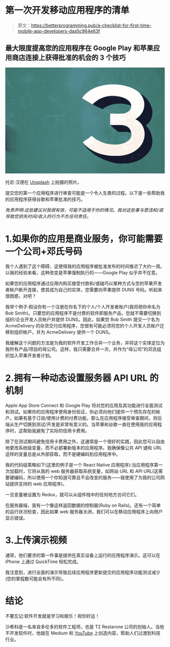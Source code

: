 # 第一次开发移动应用程序的清单

> 原文：<https://betterprogramming.pub/a-checklist-for-first-time-mobile-app-developers-daa5c964e63f>

## 最大限度提高您的应用程序在 Google Play 和苹果应用商店连接上获得批准的机会的 3 个技巧

![](img/5a95b28fedf77e49e7fe5230342a80c3.png)

托尼·汉德在 [Unsplash](https://unsplash.com?utm_source=medium&utm_medium=referral) 上拍摄的照片。

提交您的第一个应用程序进行审查可能是一个令人生畏的过程。以下是一些帮助我的应用程序获得谷歌和苹果批准的技巧。

*免责声明:这些建议对我很有效，可能不适用于你的情况。我对这些事与愿违和/或导致您损失时间/收入的行为不负任何责任。*

# 1.如果你的应用是商业服务，你可能需要一个公司+邓氏号码

我个人遇到了这个障碍，这使得我的应用程序被批准发布的时间推迟了大约一周。以我的经验来看，这种改变是苹果强制执行的——Google Play 似乎并不在意。

如果您的应用程序通过应用内购买接受付款和/或碰巧以某种方式与您的苹果开发者帐户断开连接，使其成为自己的实体，您需要向苹果提供 DUNS 号码。听起来很困惑，对吧？

我举个例子:假设你有一个注册在你名下的个人/个人开发者账户(我将把你命名为 Bob Smith)。只要您的应用程序不是付费的软件即服务产品，您就不需要切换到组织/企业开发人员帐户并提供 DUNS。因此，如果您 Bob Smith 提交一个名为 AcmeDelivery 的杂货交付应用程序，您很有可能必须将您的个人开发人员帐户迁移到组织帐户，并为 AcmeDelivery 提供一个 DUNS。

我缓解这个问题的方法是为我的软件开发工作合并一个业务，并将这个实体定位为我所有产品/项目的母公司。这样，我只需要合并一次，并作为“母公司”的邓氏组织加入苹果开发者计划。

# 2.拥有一种动态设置服务器 API URL 的机制

Apple App Store Connect 和 Google Play 将对您的应用及其功能进行全面测试和测试。如果你的应用程序使用身份验证，你必须向他们提供一个预先存在的帐户。如果有基于订阅/使用计费的付费功能，那么在应用程序接受审查期间，将后端从生产切换到测试/开发是非常有意义的。当苹果和谷歌一直在使用我的应用程序时，这帮助我避免了实际的信用卡费用。

除了在测试期间避免信用卡费用之外，这通常是一个很好的实践，因此您可以自由地更改系统级变量，而不必部署新版本的应用程序。我确保像公共 API 键和 URL 这样的变量总是从外部获取，而不是硬编码到应用程序中。

我的代码级策略如下(这里的例子是一个 React Native 应用程序):当应用程序第一次加载时，它将从我的 web 服务器获取系统变量，如网站 URL 和 API URL(这需要硬编码，所以使用一个你知道可靠且不会改变的服务——我使用了为我的公司网站提供支持的 web 应用程序)。

一旦变量被设置为 Redux，就可以从组件栈中的任何地方访问它们。

在服务器端，我有一个像这样返回数据的控制器(Ruby on Rails)。还有一个简单的运行状况检查，因此如果 web 服务器关闭，我们可以在移动应用程序上向用户显示错误。

# 3.上传演示视频

通常，他们要求的第一件事是提供在真实设备上运行的应用程序演示。这可以在 iPhone 上通过 QuickTime 轻松完成。

我注意到，进行全面的演示导致后续应用程序更新提交的应用程序功能测试减少(您的里程数可能会有所不同)。

# 结论

不要忘记:软件开发就是学习和娱乐！祝你好运！

沙希科是一名来自多伦多的软件工程师，也是 T2 Restarone 公司的创始人。当他不开发软件时，他就在 Medium 和 [YouTube](https://www.youtube.com/channel/UCFl6NiPZtdsLHWUPWhrJj3g) 上创造内容，帮助人们过渡到科技行业。